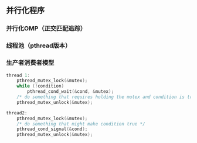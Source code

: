 ## 并行化程序

### 并行化OMP（正交匹配追踪）

### 线程池（pthread版本）

### 生产者消费者模型

```c++
thread 1:
    pthread_mutex_lock(&mutex);
    while (!condition)
        pthread_cond_wait(&cond, &mutex);
    /* do something that requires holding the mutex and condition is true */
    pthread_mutex_unlock(&mutex);

thread2:
    pthread_mutex_lock(&mutex);
    /* do something that might make condition true */
    pthread_cond_signal(&cond);
    pthread_mutex_unlock(&mutex);
```